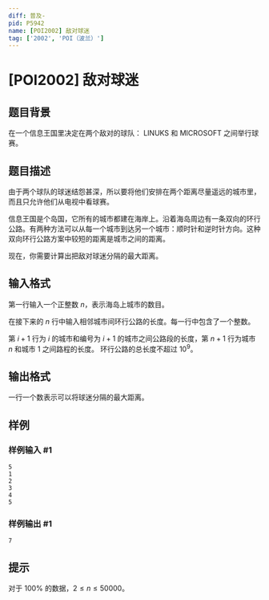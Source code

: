 ```yaml
---
diff: 普及-
pid: P5942
name: [POI2002] 敌对球迷
tag: ['2002', 'POI（波兰）']
---
```

# [POI2002] 敌对球迷
## 题目背景

在一个信息王国里决定在两个敌对的球队： LINUKS 和 MICROSOFT 之间举行球赛。
## 题目描述

由于两个球队的球迷结怨甚深，所以要将他们安排在两个距离尽量遥远的城市里，而且只允许他们从电视中看球赛。

信息王国是个岛国，它所有的城市都建在海岸上。沿着海岛周边有一条双向的环行公路。有两种方法可以从每一个城市到达另一个城市：顺时针和逆时针方向。这种双向环行公路方案中较短的距离是城市之间的距离。

现在，你需要计算出把敌对球迷分隔的最大距离。
## 输入格式

第一行输入一个正整数 $n$，表示海岛上城市的数目。

在接下来的 $n$ 行中输入相邻城市间环行公路的长度。每一行中包含了一个整数。

第 $i+1$ 行为 $i$ 的城市和编号为 $i+1$ 的城市之间公路段的长度，第 $n+1$ 行为城市 $n$ 和城市 $1$ 之间路程的长度。
环行公路的总长度不超过 $10^9$。
## 输出格式

一行一个数表示可以将球迷分隔的最大距离。
## 样例

### 样例输入 #1
```
5
1
2
3
4
5
```
### 样例输出 #1
```
7
```
## 提示

对于 $100\%$ 的数据，$2\le n\le 50 000$。
